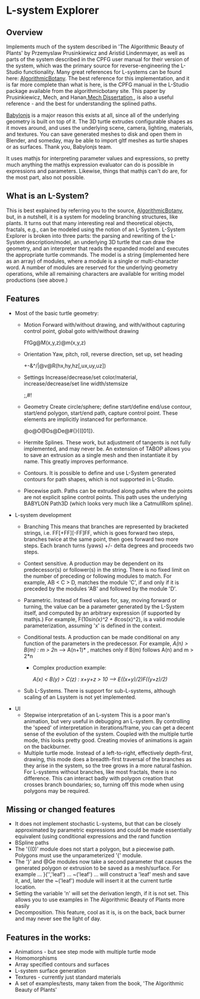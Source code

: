 # L-system Explorer
## Overview

  Implements much of the system described in 'The Algorithmic Beauty of Plants' by Przemyslaw Prusinkiewicz and Aristid Lindenmayer, as well as parts of the system described in the CPFG user manual for their version of the system, which was the primary source for reverse-engineering the L-Studio functionality. Many great references for L-systems can be found here: [AlgorithmicBotany](http://algorithmicbotany.org/papers/ "Algorithmic Botany"). The best reference for this implementation, and it is far more complete than what is here, is the CPFG manual in the L-Studio package available from the algorithmicbotany site. This paper by Prusinkiewicz, Mech, and Hanan,[Mech Dissertation ](https://prism.ucalgary.ca/bitstream/handle/1880/45607/1997-599-01.pdf?sequence=2 "Mech dis
  sertation"), is also a useful reference - and the best for understanding the splined paths.

 [Babylonjs](https://babylonjs.com) is a major reason this exists at all, since all of the underlying geometry is built on top of it. The 3D turtle extrudes configurable shapes as it moves around, and uses the underlying scene, camera, lighting, materials, and textures. You can save generated meshes to disk and open them in Blender, and someday, may be able to import gltf meshes as turtle shapes or as surfaces. Thank you, Babylonjs team. 

 It uses mathjs for interpreting parameter values and expressions, so pretty much anything the mathjs expression evaluator can do is possible in expressions and parameters. Likewise, things that mathjs can't do are, for the most part, also not possible.

## What is an L-System?
   This is best explained by referring you to the source, [AlgorithmicBotany](http://algorithmicbotany.org/papers/#abop), but, in a nutshell, it is a system for modeling branching structures, like plants. It turns out that many interesting real and theoretical objects, fractals, e.g., can be modeled using the notion of an L-System. L-System Explorer is broken into three parts: the parsing and rewriting of the L-System description/model, an underlying 3D turtle that can draw the geometry, and an interpreter that reads the expanded model and executes the appropriate turtle commands. 
   The model is a string (implemented here as an array) of modules, where a module is a single or multi-character word. A number of modules are reserved for the underlying geometry operations, while all remaining characters are available for writing model productions (see above.) 
   
## Features
  * Most of the basic turtle geometry:
      * Motion
        Forward with/without drawing, and with/without capturing control point, global goto with/without drawing

        FfGg@M(x,y,z)@m(x,y,z) 
      * Orientation
        Yaw, pitch, roll, reverse direction, set up, set heading  

    	+-&^/\|@v@R(hx,hy,hz[,ux,uy,uz])
      * Settings
    	Increase/decrease/set color/material, increase/decrease/set line width/stemsize

        ;,#!
      * Geometry
        Create circle/sphere; define start/define end/use contour, start/end polygon, start/end path, capture control point. These elements are implicitly instanced for performance.

        @o@O@Ds@De@#{}{([01]}.
      * Hermite Splines.
        These work, but adjustment of tangents is not fully implemented, and may never be. An extension of TABOP allows you to save an extrusion as a single mesh and then instantiate it by name. This greatly improves performance.
      *	Contours.
        It is possible to define and use L-System generated contours for path shapes, which is not supported in L-Studio. 
      * Piecewise path.
        Paths can be extruded along paths where the points are not explicit spline control points. This path uses the underlying BABYLON Path3D (which looks very much like a CatmullRom spline).
  * L-system development
      * Branching
        This means that branches are represented by bracketed strings, i.e. FF[+FF][-FF]FF, which is goes forward two steps, branches twice at the same point, then goes forward two more steps. Each branch turns (yaws) +/- delta degrees and proceeds two steps.
      * Context sensitive. 
        A production may be dependent on its predecessor(s) or follower(s) in the string. There is no fixed limit on the number of preceding or following modules to match. For example, AB < C > D, matches the module 'C', if and only if it is preceded by the modules 'AB' and followed by the module 'D'.
      * Parametric. 
        Instead of fixed values for, say, moving forward or turning, the value can be a parameter generated by the L-System itself, and computed by an arbitrary expression (if supported by mathjs.) For example, F(10*sin(x)^2 + 8*cos(x)^2), is a valid module parameterization, assuming 'x' is defined in the context.
      * Conditional tests.
        A production can be made conditional on any function of the parameters in the predecessor. For example, *A(n) > B(m) : m > 2*n --> A(n+1)* , matches only if B(m) follows A(n) and m > 2*n

        * Complex production example:
          
          *A(x) < B(y) > C(z) : x+y+z > 10 --> E((x+y)/2)F((y+z)/2)*

      * Sub L-Systems. 
        There is support for sub-L-systems, although scaling of an Lsystem is not yet implemented.
  * UI
      * Stepwise interpretation of an L-system
        This is a poor man's animation, but very useful in debugging an L-system. By controlling the 'speed' of interpretation in iterations/frame, you can get a decent sense of the evolution of the system. Coupled with the multiple turtle mode, this looks pretty good. Creating movies of animations is again on the backburner.
      * Multiple turtle mode.
        Instead of a left-to-right, effectively depth-first, drawing, this mode does a breadth-first traversal of the branches as they arise in the system, so the tree grows in a more natural fashion. For L-systems without branches, like most fractals, there is no difference. This can interact badly with polygon creation that crosses branch boundaries; so, turning off this mode when using polygons may be required.


## Missing or changed features
  * It does not implement stochastic L-systems, but that can be closely approximated by parametric expressions and could be made essentially equivalent (using conditional expressions and the rand function
  * BSpline paths
  * The '{(0)' module does not start a polygon, but a piecewise path. Polygons must use the unparameterized '{' module.
  * The '}' and @Ge modules now take a second parameter that causes the generated polygon or extrusion to be saved as a mesh/surface. For example ... }('','leaf') ... ~('leaf') ... will construct a 'leaf' mesh and save it, and, later the ~('leaf') module will insert it at the current turtle location.
  * Setting the variable 'n' will set the derivation length, if it is not set. This allows you to use examples in The Algorithmic Beauty of Plants more easily
  * Decomposition. This feature, cool as it is, is on the back, back burner and may never see the light of day.

## Features in the  works:

   * Animations - but see step mode with multiple turtle mode
   * Homomorphisms
   * Array specified contours and surfaces
   * L-system surface generation
   * Textures - currently just standard materials
   * A set of examples/tests, many taken from the book, 'The Algorithmic Beauty of Plants'
   
   
  
